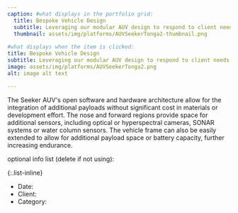 ```yaml
---
caption: #what displays in the portfolio grid:
  title: Bespoke Vehicle Design
  subtitle: Leveraging our modular AUV design to respond to client needs
  thumbnail: assets/img/platforms/AUVSeekerTonga2-thumbnail.png
  
#what displays when the item is clicked:
title: Bespoke Vehicle Design
subtitle: Leveraging our modular AUV design to respond to client needs
image: assets/img/platforms/AUVSeekerTonga2.png
alt: image alt text

---
```

The Seeker AUV's open software and hardware architecture allow for the integration of additional payloads without significant cost in materials or development effort. The nose and forward regions provide space for additional sensors, including optical or hyperspectral cameras, SONAR systems or water column sensors. The vehicle frame can also be easily extended to allow for additional payload space or battery capacity, further increasing endurance.



optional info list (delete if not using):

{:.list-inline} 
- Date: 
- Client: 
- Category: 

